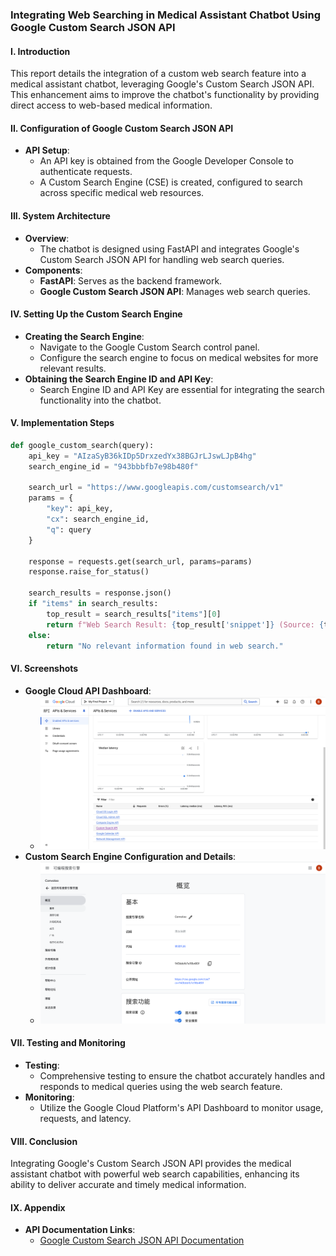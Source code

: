 ### **Integrating Web Searching in Medical Assistant Chatbot Using Google Custom Search JSON API**

#### **I. Introduction**
This report details the integration of a custom web search feature into a medical assistant chatbot, leveraging Google's Custom Search JSON API. This enhancement aims to improve the chatbot's functionality by providing direct access to web-based medical information.

#### **II. Configuration of Google Custom Search JSON API**
- **API Setup**:
  - An API key is obtained from the Google Developer Console to authenticate requests.
  - A Custom Search Engine (CSE) is created, configured to search across specific medical web resources.

#### **III. System Architecture**
- **Overview**:
  - The chatbot is designed using FastAPI and integrates Google's Custom Search JSON API for handling web search queries.
- **Components**:
  - **FastAPI**: Serves as the backend framework.
  - **Google Custom Search JSON API**: Manages web search queries.

#### **IV. Setting Up the Custom Search Engine**
- **Creating the Search Engine**:
  - Navigate to the Google Custom Search control panel.
  - Configure the search engine to focus on medical websites for more relevant results.
- **Obtaining the Search Engine ID and API Key**:
  - Search Engine ID and API Key are essential for integrating the search functionality into the chatbot.

#### **V. Implementation Steps**
```python
def google_custom_search(query):
    api_key = "AIzaSyB36kIDp5DrxzedYx38BGJrLJswLJpB4hg" 
    search_engine_id = "943bbbfb7e98b480f" 
    
    search_url = "https://www.googleapis.com/customsearch/v1"
    params = {
        "key": api_key,
        "cx": search_engine_id,
        "q": query
    }
    
    response = requests.get(search_url, params=params)
    response.raise_for_status()
    
    search_results = response.json()
    if "items" in search_results:
        top_result = search_results["items"][0]
        return f"Web Search Result: {top_result['snippet']} (Source: {top_result['link']})"
    else:
        return "No relevant information found in web search."
```
#### **VI. Screenshots**
- **Google Cloud API Dashboard**:
  - ![Google Cloud API Dashboard](image1.png)
- **Custom Search Engine Configuration and Details**:
  - ![Search Engine Details](image2.png)

#### **VII. Testing and Monitoring**
- **Testing**:
  - Comprehensive testing to ensure the chatbot accurately handles and responds to medical queries using the web search feature.
- **Monitoring**:
  - Utilize the Google Cloud Platform's API Dashboard to monitor usage, requests, and latency.

#### **VIII. Conclusion**
Integrating Google's Custom Search JSON API provides the medical assistant chatbot with powerful web search capabilities, enhancing its ability to deliver accurate and timely medical information.

#### **IX. Appendix**
- **API Documentation Links**:
  - [Google Custom Search JSON API Documentation](https://developers.google.com/custom-search/v1/overview)
